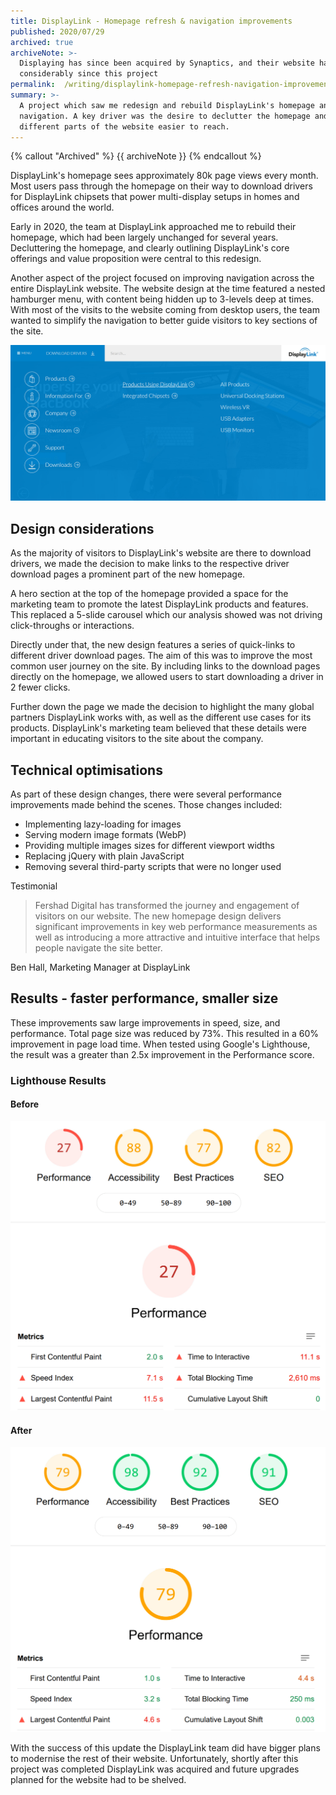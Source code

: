 ```yaml
---
title: DisplayLink - Homepage refresh & navigation improvements
published: 2020/07/29
archived: true
archiveNote: >-
  Displaying has since been acquired by Synaptics, and their website has changed
  considerably since this project
permalink:  /writing/displaylink-homepage-refresh-navigation-improvements/
summary: >-
  A project which saw me redesign and rebuild DisplayLink's homepage and website
  navigation. A key driver was the desire to declutter the homepage and make
  different parts of the website easier to reach.
---
```


{% callout "Archived" %}
{{ archiveNote }}
{% endcallout %}

DisplayLink's homepage sees approximately 80k page views every month. Most users pass through the homepage on their way to download drivers for DisplayLink chipsets that power multi-display setups in homes and offices around the world.

Early in 2020, the team at DisplayLink approached me to rebuild their homepage, which had been largely unchanged for several years. Decluttering the homepage, and clearly outlining DisplayLink's core offerings and value proposition were central to this redesign.

Another aspect of the project focused on improving navigation across the entire DisplayLink website. The website design at the time featured a nested hamburger menu, with content being hidden up to 3-levels deep at times. With most of the visits to the website coming from desktop users, the team wanted to simplify the navigation to better guide visitors to key sections of the site.

![Nested hamburger menu](../../public/img/blog/fa449616337b587a22955ee5c0c01096af7e66ad-2701x1337.jpeg "Screenshot of the nested hamburger menu on the old DisplayLink website")

## Design considerations

As the majority of visitors to DisplayLink's website are there to download drivers, we made the decision to make links to the respective driver download pages a prominent part of the new homepage.

A hero section at the top of the homepage provided a space for the marketing team to promote the latest DisplayLink products and features. This replaced a 5-slide carousel which our analysis showed was not driving click-throughs or interactions.

Directly under that, the new design features a series of quick-links to different driver download pages. The aim of this was to improve the most common user journey on the site. By including links to the download pages directly on the homepage, we allowed users to start downloading a driver in 2 fewer clicks.

Further down the page we made the decision to highlight the many global partners DisplayLink works with, as well as the different use cases for its products. DisplayLink's marketing team believed that these details were important in educating visitors to the site about the company.

## Technical optimisations

As part of these design changes, there were several performance improvements made behind the scenes. Those changes included:

- Implementing lazy-loading for images
- Serving modern image formats (WebP)
- Providing multiple images sizes for different viewport widths
- Replacing jQuery with plain JavaScript
- Removing several third-party scripts that were no longer used

Testimonial

> Fershad Digital has transformed the journey and engagement of visitors on our website. The new homepage design delivers significant improvements in key web performance measurements as well as introducing a more attractive and intuitive interface that helps people navigate the site better.

Ben Hall, Marketing Manager at DisplayLink

## Results - faster performance, smaller size

These improvements saw large improvements in speed, size, and performance. Total page size was reduced by 73%. This resulted in a 60% improvement in page load time. When tested using Google's Lighthouse, the result was a greater than 2.5x improvement in the Performance score.

### Lighthouse Results

#### **Before**

![Screenshot of Google Lighthouse Results](../../public/img/blog/85a31716b832d8fa3196664bc37d4bab8f78bb55-1333x1226.png "DisplayLink Homepage - Lighthouse scores before update")

#### **After**

![Screenshot of Google Lighthouse Results](../../public/img/blog/f7325891ca00f3649dc177848bec2d113cbd8662-1357x1226.png "DisplayLink Homepage - Lighthouse scores after update")

With the success of this update the DisplayLink team did have bigger plans to modernise the rest of their website. Unfortunately, shortly after this project was completed DisplayLink was acquired and future upgrades planned for the website had to be shelved.
